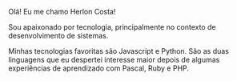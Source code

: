 Olá! Eu me chamo Herlon Costa! 

Sou apaixonado por tecnologia, principalmente no contexto de desenvolvimento de sistemas. 

Minhas tecnologias favoritas são Javascript e Python. São as duas linguagens que eu despertei interesse maior depois de algumas experiências de aprendizado com Pascal, Ruby e PHP.